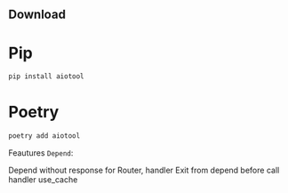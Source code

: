 ## Download

# Pip

```cmd
pip install aiotool
```

# Poetry

```cmd
poetry add aiotool
```


Feautures `Depend`:

Depend without response for Router, handler
Exit from depend before call handler
use_cache